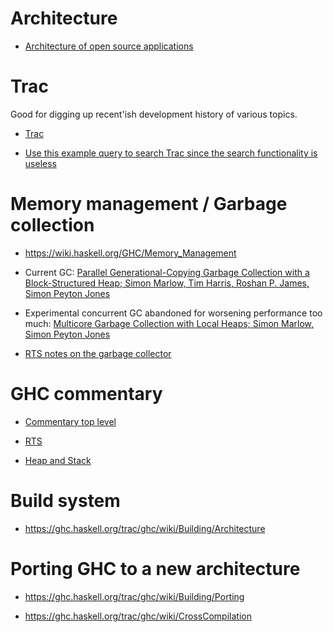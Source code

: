 # Architecture

- [Architecture of open source applications](http://www.aosabook.org/en/ghc.html)

# Trac

Good for digging up recent'ish development history of various topics.

- [Trac](https://ghc.haskell.org/trac/ghc/)

- [Use this example query to search Trac since the search functionality is useless](https://www.google.com/?gws_rd=ssl#q=site:https:%2F%2Fghc.haskell.org%2Ftrac%2Fghc%2F+garbage+collection)

# Memory management / Garbage collection

- https://wiki.haskell.org/GHC/Memory_Management

- Current GC: [Parallel Generational-Copying Garbage Collection with a Block-Structured Heap; Simon Marlow, Tim Harris, Roshan P. James, Simon Peyton Jones](http://community.haskell.org/~simonmar/papers/parallel-gc.pdf)

- Experimental concurrent GC abandoned for worsening performance too much: [Multicore Garbage Collection with Local Heaps; Simon Marlow, Simon Peyton Jones](http://community.haskell.org/~simonmar/papers/local-gc.pdf)

- [RTS notes on the garbage collector](https://ghc.haskell.org/trac/ghc/wiki/Commentary/Rts/Storage/GC)

# GHC commentary

- [Commentary top level](https://ghc.haskell.org/trac/ghc/wiki/Commentary)

- [RTS](https://ghc.haskell.org/trac/ghc/wiki/Commentary/Rts)

- [Heap and Stack](https://ghc.haskell.org/trac/ghc/wiki/Commentary/Rts/Storage)

# Build system

- https://ghc.haskell.org/trac/ghc/wiki/Building/Architecture

# Porting GHC to a new architecture

- https://ghc.haskell.org/trac/ghc/wiki/Building/Porting

- https://ghc.haskell.org/trac/ghc/wiki/CrossCompilation

